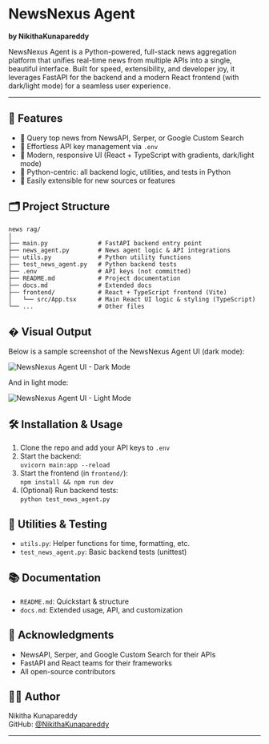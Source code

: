 
# NewsNexus Agent

**by NikithaKunapareddy**

NewsNexus Agent is a Python-powered, full-stack news aggregation platform that unifies real-time news from multiple APIs into a single, beautiful interface. Built for speed, extensibility, and developer joy, it leverages FastAPI for the backend and a modern React frontend (with dark/light mode) for a seamless user experience.

---

## 🚀 Features
- 🔎 Query top news from NewsAPI, Serper, or Google Custom Search
- 🔑 Effortless API key management via `.env`
- 🎨 Modern, responsive UI (React + TypeScript with gradients, dark/light mode)
- 🐍 Python-centric: all backend logic, utilities, and tests in Python
- 🧩 Easily extensible for new sources or features

## 🗂️ Project Structure

```
news rag/
│
├── main.py              # FastAPI backend entry point
├── news_agent.py        # News agent logic & API integrations
├── utils.py             # Python utility functions
├── test_news_agent.py   # Python backend tests
├── .env                 # API keys (not committed)
├── README.md            # Project documentation
├── docs.md              # Extended docs
├── frontend/            # React + TypeScript frontend (Vite)
│   └── src/App.tsx      # Main React UI logic & styling (TypeScript)
└── ...                  # Other files
```

## �️ Visual Output
Below is a sample screenshot of the NewsNexus Agent UI (dark mode):

![NewsNexus Agent UI - Dark Mode](./screenshots/newsnexus-dark.png)

And in light mode:

![NewsNexus Agent UI - Light Mode](./screenshots/newsnexus-light.png)

## 🛠️ Installation & Usage
1. Clone the repo and add your API keys to `.env`
2. Start the backend:  
   `uvicorn main:app --reload`
3. Start the frontend (in `frontend/`):  
   `npm install && npm run dev`
4. (Optional) Run backend tests:  
   `python test_news_agent.py`

## 🧪 Utilities & Testing
- `utils.py`: Helper functions for time, formatting, etc.
- `test_news_agent.py`: Basic backend tests (unittest)

## 📚 Documentation
- `README.md`: Quickstart & structure
- `docs.md`: Extended usage, API, and customization

## 🙏 Acknowledgments
- NewsAPI, Serper, and Google Custom Search for their APIs
- FastAPI and React teams for their frameworks
- All open-source contributors

## 👩‍💻 Author
Nikitha Kunapareddy  
GitHub: [@NikithaKunapareddy](https://github.com/NikithaKunapareddy)

---
